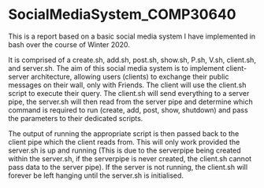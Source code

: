 # SocialMediaSystem_COMP30640
This is a report based on a basic social media system I have implemented in bash over the course of Winter 2020. 

It is comprised of a create.sh, add.sh, post.sh, show.sh, P.sh, V.sh, client.sh, and server.sh. 
The aim of this social media system is to implement client-server architecture, allowing users (clients) to exchange their public messages on their wall, only with Friends. 
The client will use the client.sh script to execute their query. 
The client.sh will send everything to a server pipe, the server.sh will then read from the server pipe and determine which command is required to run (create, add, post, show, shutdown) and pass the parameters to their dedicated scripts. 

The output of running the appropriate script is then passed back to the client pipe which the client reads from.
This will only work provided the server.sh is up and running (This is due to the serverpipe being created within the server.sh, if the serverpipe is never created, the client.sh cannot pass data to the server pipe). 
If the server is not running, the client.sh will forever be left hanging until the server.sh is initialised.
